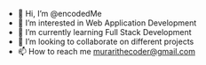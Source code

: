 - 👋 Hi, I’m @encodedMe
- 👀 I’m interested in Web Application Development
- 🌱 I’m currently learning Full Stack Development
- 💞️ I’m looking to collaborate on different projects
- 📫 How to reach me murarithecoder@gmail.com

<!---
encodedMe/encodedMe is a ✨ special ✨ repository because its `README.md` (this file) appears on your GitHub profile.
You can click the Preview link to take a look at your changes.
--->

